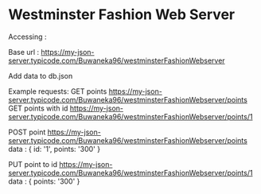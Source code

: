 # Westminster Fashion Web Server

Accessing :

Base url : https://my-json-server.typicode.com/Buwaneka96/westminsterFashionWebserver

Add data to db.json

Example requests: 
GET points https://my-json-server.typicode.com/Buwaneka96/westminsterFashionWebserver/points
GET points with id https://my-json-server.typicode.com/Buwaneka96/westminsterFashionWebserver/points/1

POST point https://my-json-server.typicode.com/Buwaneka96/westminsterFashionWebserver/points
           data : {
                      id: '1',
                      points: '300'
                  }
                  
 PUT point to id https://my-json-server.typicode.com/Buwaneka96/westminsterFashionWebserver/points/1 
                 data : {
                      points: '300'
                  }
